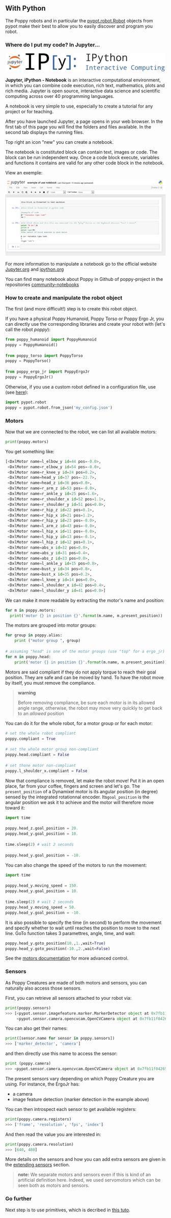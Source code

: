 
## With Python

The Poppy robots and in particular the [pypot.robot.Robot](../pypot/doc/pypot.robot.html#pypot.robot.robot.Robot) objects from pypot make their best to allow you to easily discover and program
you robot.

### Where do I put my code? In Jupyter...

![image](images/ip_logo.png) 

**Jupyter, iPython - Notebook** is an interactive computational environment, in which you can combine code execution, rich text, mathematics, plots and rich media. Jupyter is open source, interactive data science and scientific computing across over 40 programming languages.

A notebook is very simple to use, especially to create a tutorial for any project or for teaching.

After you have launched Jupyter, a page opens in your web browser.
In the first tab of this page you will find the folders and files available. In the second tab displays the running files.

Top right an icon "new" you can create a notebook.

The notebook is constituted block can contain text, images or code. The block can be run independent way. Once a code block execute, variables and functions it contains are valid for any other code block in the notebook.

View an exemple:

![image](images/exemple_notebook.PNG)


For more information to manipulate a notebook go to the official website [Jupyter.org](https://jupyter.org/index.html) and [ipython.org](http://ipython.org/notebook.html)

You can find many notebook about Poppy in Github of poppy-project in the repositories [community-notebooks](https://github.com/poppy-project/community-notebooks)

### How to create and manipulate the robot object

The first (and more difficult!) step is to create this robot object.

If you have a physical Poppy Humanoid, Poppy Torso or Poppy Ergo Jr, you
can directly use the corresponding libraries and create your robot with
(let's call the robot *poppy*):

```python
from poppy_humanoid import PoppyHumanoid
poppy = PoppyHumanoid()

from poppy_torso import PoppyTorso
poppy = PoppyTorso()

from poppy_ergo_jr import PoppyErgoJr
poppy = PoppyErgoJr()
```

Otherwise, if you use a custom robot defined in a configuration file,
use (see [here](../../pypot/doc/quickstart-configfile.md)):

```python
import pypot.robot
poppy = pypot.robot.from_json('my_config.json')
```

### Motors

Now that we are connected to the robot, we can list all available
motors:

```python
print(poppy.motors)
```

You get something like:

```python
[<DxlMotor name=l_elbow_y id=44 pos=-0.0>,
 <DxlMotor name=r_elbow_y id=54 pos=-0.0>,
 <DxlMotor name=r_knee_y id=24 pos=0.2>,
 <DxlMotor name=head_y id=37 pos=-22.7>,
 <DxlMotor name=head_z id=36 pos=0.0>,
 <DxlMotor name=r_arm_z id=53 pos=-0.0>,
 <DxlMotor name=r_ankle_y id=25 pos=1.6>,
 <DxlMotor name=r_shoulder_x id=52 pos=1.1>,
 <DxlMotor name=r_shoulder_y id=51 pos=0.0>,
 <DxlMotor name=r_hip_z id=22 pos=0.1>,
 <DxlMotor name=r_hip_x id=21 pos=1.2>,
 <DxlMotor name=r_hip_y id=23 pos=-0.0>,
 <DxlMotor name=l_arm_z id=43 pos=-0.0>,
 <DxlMotor name=l_hip_x id=11 pos=-0.0>,
 <DxlMotor name=l_hip_y id=13 pos=-0.1>,
 <DxlMotor name=l_hip_z id=12 pos=0.1>,
 <DxlMotor name=abs_x id=32 pos=0.0>,
 <DxlMotor name=abs_y id=31 pos=0.4>,
 <DxlMotor name=abs_z id=33 pos=0.0>,
 <DxlMotor name=l_ankle_y id=15 pos=0.8>,
 <DxlMotor name=bust_y id=34 pos=0.8>,
 <DxlMotor name=bust_x id=35 pos=0.2>,
 <DxlMotor name=l_knee_y id=14 pos=0.0>,
 <DxlMotor name=l_shoulder_x id=42 pos=0.4>,
 <DxlMotor name=l_shoulder_y id=41 pos=0.0>]
```

We can make it more readable by extracting the motor's name and
position:

```python
for m in poppy.motors:
  print('motor {} in position {}'.format(m.name, m.present_position))
```

The motors are grouped into motor groups:

```python
for group in poppy.alias:
    print ("motor group ", group)

# assuming "head" is one of the motor groups (use "top" for a ergo_jr)
for m in poppy.head:
    print('motor {} in position {}'.format(m.name, m.present_position))
```

Motors are said compliant if they do not apply torque to reach their
goal position. They are safe and can be moved by hand. To have the robot
move by itself, you must remove the compliance.

> **warning**
>
> Before removing compliance, be sure each motor is in its allowed angle
> range, otherwise, the robot may move very quickly to get back to an
> *allowed* position

You can do it for the whole robot, for a motor group or for each motor:

```python
# set the whole robot compliant
poppy.compliant = True

# set the whole motor group non-compliant
poppy.head.compliant = False

# set thone motor non-compliant
poppy.l_shoulder_x.compliant = False
```

Now that compliance is removed, let make the robot move! Put it in an
open place, far from your coffee, fingers and screen and let's go. The
`present_position` of a Dynamixel motor is its angular position (in
degree) sensed by the integrated rotationnal encoder. Its`goal_position`
is the angular position we ask it to achieve and the motor will
therefore move toward it:

```python
import time

poppy.head_z.goal_position = 20.
poppy.head_y.goal_position = 10.

time.sleep(2) # wait 2 seconds

poppy.head_y.goal_position = -10.
```
You can also change the speed of the motors to run the movement:

```python
import time

poppy.head_y.moving_speed = 150.
poppy.head_y.goal_position = 10.

time.sleep(2) # wait 2 seconds
poppy.head_y.moving_speed = 50.
poppy.head_y.goal_position = -10.
```
It is also possible to specify the time (in second) to perform the movement and specify whether to wait until reaches the position to move to the next line. GoTo function takes 3 paramettres, angle, time, and wait:
```python
poppy.head_y.goto_position(10.,1.,wait=True)
poppy.head_y.goto_position(-10.,2.,wait=False)
```

See the [motors documentation](../../pypot/doc/motor.md) for more advanced control.

### Sensors

As Poppy Creatures are made of both motors and sensors, you can naturally also access those sensors.

First, you can retrieve all sensors attached to your robot via:
```python
print(poppy.sensors)
>>> [<pypot.sensor.imagefeature.marker.MarkerDetector object at 0x7fb11f05f4d0>,
     <pypot.sensor.camera.opencvcam.OpenCVCamera object at 0x7fb11f042650>]
```
You can also get their names:
```python
print([sensor.name for sensor in poppy.sensors])
>>> ['marker_detector', 'camera']
```
and then directly use this name to access the sensor:
```python
print (poppy.camera)
>>> <pypot.sensor.camera.opencvcam.OpenCVCamera object at 0x7fb11f042650>
```

The present sensors vary depending on which Poppy Creature you are using. For instance, the ErgoJr has:

* a camera
* image feature detection (marker detection in the example above)

You can then introspect each sensor to get available registers:
```python
print(poppy.camera.registers)
>>> ['frame', 'resolution', 'fps', 'index']
```

And then read the value you are interested in:
```python
print(poppy.camera.resolution)
>>> [640, 480]
```

More details on the sensors and how you can add extra sensors are given in the [extending sensors](TODO) section.

> **note:**  We separate motors and sensors even if this is kind of an artificial definition here. Indeed, we used servomotors which can be seen both as motors and sensors.

### Go further

Next step is to use primitives, which is decribed in
[this tuto](../../pypot/doc/primitive.md).
